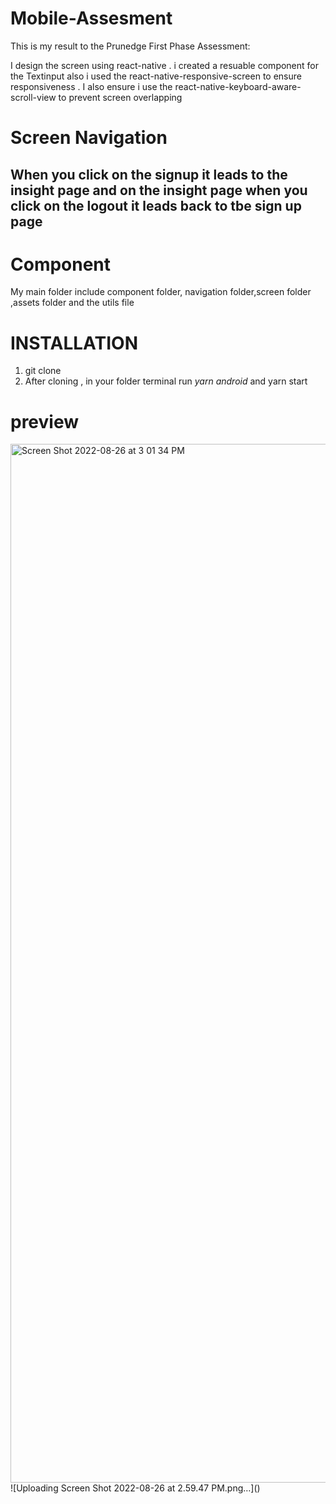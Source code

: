 # Mobile-Assesment
This is my result to the Prunedge First Phase Assessment:

I design the  screen using react-native . i created a resuable component for the Textinput also i used the react-native-responsive-screen  to ensure responsiveness . I also ensure i use the react-native-keyboard-aware-scroll-view to prevent screen overlapping




# Screen Navigation
## When you click on the signup it leads to the insight page and on the insight page when you click on the logout it leads back to tbe sign up page


# Component
My main folder include component folder, navigation folder,screen folder ,assets folder and the utils file


# INSTALLATION

1. git clone
2. After cloning , in your folder terminal run *yarn android* and yarn start


 # preview
 <img width="1662" alt="Screen Shot 2022-08-26 at 3 01 34 PM" src="https://user-images.githubusercontent.com/45630269/186922412-b6e00faa-bf01-445c-b73f-fb4a87230639.png">
![Uploading Screen Shot 2022-08-26 at 2.59.47 PM.png…]()
